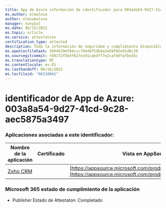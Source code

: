 ```yaml
---
title: App de Azure información de identificador para 003a8a54-9d27-41cd-9c28-aec5875a3497
ms.author: elmalova
author: elenamalova
manager: tonybal
ms.date: 06/15/2022
ms.topic: article
ms.service: attestation
certification_type: attested
description: Toda la información de seguridad y cumplimiento disponible para 003a8a54-9d27-41cd-9c28-aec5875a3497.
ms.openlocfilehash: 58946394f04ccc794ddf5db9a2e69f02e91d6c39
ms.sourcegitcommit: fd81f2f5b4f627e3d1cabdff7e2caf40fafbe35c
ms.translationtype: MT
ms.contentlocale: es-ES
ms.lasthandoff: 06/16/2022
ms.locfileid: "66118041"
---
```

# <a name="azure-app-id-003a8a54-9d27-41cd-9c28-aec5875a3497"></a>identificador de App de Azure: 003a8a54-9d27-41cd-9c28-aec5875a3497


### <a name="apps-associated-with-this-id"></a>Aplicaciones asociadas a este identificador:
| **Nombre de la aplicación** | **Certificado** | **Vista en AppSource** |
|--------------|---------------|-----------------------|
| [Zoho CRM](../forward/WA104382094.md) |  | [https://appsource.microsoft.com/product/office/WA104382094](https://appsource.microsoft.com/product/office/WA104382094) |

### <a name="microsoft-365-app-compliance-status"></a>Microsoft 365 estado de cumplimiento de la aplicación
- Publisher Estado de Attestaton: Completado
